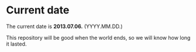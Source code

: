 # Current date

The current date is **2013.07.06.** (YYYY.MM.DD.)

This repository will be good when the world ends, so we will know how long it lasted.